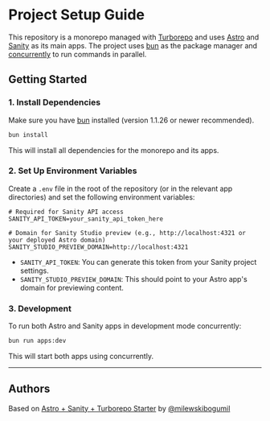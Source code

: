 # Project Setup Guide

This repository is a monorepo managed with [Turborepo](https://turbo.build/) and uses [Astro](https://astro.build/) and [Sanity](https://www.sanity.io/) as its main apps. The project uses [bun](https://bun.sh/) as the package manager and [concurrently](https://www.npmjs.com/package/concurrently) to run commands in parallel.

## Getting Started

### 1. Install Dependencies

Make sure you have [bun](https://bun.sh/) installed (version 1.1.26 or newer recommended).

```sh
bun install
```

This will install all dependencies for the monorepo and its apps.

### 2. Set Up Environment Variables

Create a `.env` file in the root of the repository (or in the relevant app directories) and set the following environment variables:

```env
# Required for Sanity API access
SANITY_API_TOKEN=your_sanity_api_token_here

# Domain for Sanity Studio preview (e.g., http://localhost:4321 or your deployed Astro domain)
SANITY_STUDIO_PREVIEW_DOMAIN=http://localhost:4321
```

- `SANITY_API_TOKEN`: You can generate this token from your Sanity project settings.
- `SANITY_STUDIO_PREVIEW_DOMAIN`: This should point to your Astro app's domain for previewing content.

### 3. Development

To run both Astro and Sanity apps in development mode concurrently:

```sh
bun run apps:dev
```

This will start both apps using concurrently.

---

## Authors

Based on [Astro + Sanity + Turborepo Starter](https://github.com/milewskibogumil/astro-sanity-turborepo-starter) by [@milewskibogumil](https://github.com/milewskibogumil)
